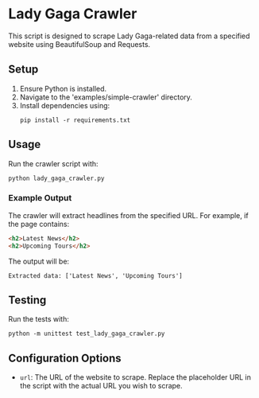 # Lady Gaga Crawler

This script is designed to scrape Lady Gaga-related data from a specified website using BeautifulSoup and Requests.

## Setup

1. Ensure Python is installed.
2. Navigate to the 'examples/simple-crawler' directory.
3. Install dependencies using:
   ```
   pip install -r requirements.txt
   ```

## Usage

Run the crawler script with:
```
python lady_gaga_crawler.py
```

### Example Output

The crawler will extract headlines from the specified URL. For example, if the page contains:
```html
<h2>Latest News</h2>
<h2>Upcoming Tours</h2>
```
The output will be:
```
Extracted data: ['Latest News', 'Upcoming Tours']
```

## Testing

Run the tests with:
```
python -m unittest test_lady_gaga_crawler.py
```

## Configuration Options

- `url`: The URL of the website to scrape. Replace the placeholder URL in the script with the actual URL you wish to scrape.
